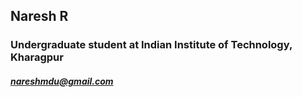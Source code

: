 ## Naresh R

### Undergraduate student at Indian Institute of Technology, Kharagpur

##### nareshmdu@gmail.com
